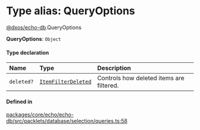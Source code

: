 # Type alias: QueryOptions

[@dxos/echo-db](../modules/dxos_echo_db.md).QueryOptions

 **QueryOptions**: `Object`

#### Type declaration

| Name | Type | Description |
| :------ | :------ | :------ |
| `deleted?` | [`ItemFilterDeleted`](../enums/dxos_echo_db.ItemFilterDeleted.md) | Controls how deleted items are filtered. |

#### Defined in

[packages/core/echo/echo-db/src/packlets/database/selection/queries.ts:58](https://github.com/dxos/dxos/blob/main/packages/core/echo/echo-db/src/packlets/database/selection/queries.ts#L58)
